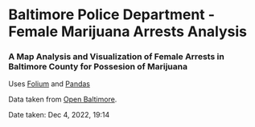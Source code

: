# Baltimore Police Department - Female Marijuana Arrests Analysis

### A Map Analysis and Visualization of Female Arrests in Baltimore County for Possesion of Marijuana

Uses [Folium](https://python-visualization.github.io/folium/) and [Pandas](https://pandas.pydata.org/)


Data taken from [Open Baltimore](https://data.baltimorecity.gov/datasets/baltimore::bpd-arrests/explore?location=38.958098%2C-76.515650%2C8.00&showTable=true).

Date taken: Dec 4, 2022, 19:14

